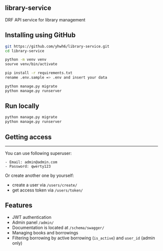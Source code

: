 ## library-service

DRF API service for library management

## Installing using GitHub

```bash
git https://github.com/yhwh6/library-service.git
cd library-service

python -m venv venv
sourve venv/bin/activate

pip install -r requirements.txt
rename .env.sample => .env and insert your data

python manage.py migrate
python manage.py runserver
````


## Run locally

```bash
python manage.py migrate
python manage.py runserver
```

## Getting access
<hr>

You can use following superuser:
```shell
- Email: admin@admin.com
- Password: qwerty123
```

Or create another one by yourself:

- create a user via `/users/create/`
- get access token via `/users/token/`


## Features
- JWT authentication
- Admin panel `/admin/`
- Documentation is located at `/schema/swagger/`
- Managing books and borrowings
- Filtering borrowing by active borrowing (`is_active`)
and `user_id` (admin only)
